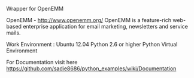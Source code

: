 
Wrapper for OpenEMM

OpenEMM - http://www.openemm.org/
OpenEMM is a feature-rich web-based enterprise application for email marketing, newsletters and service mails.

Work Environment :
Ubuntu 12.04 
Python 2.6 or higher
Python Virtual Environment

For Documentation visit here https://github.com/sadie8686/python_examples/wiki/Documentation
